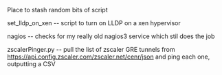 Place to stash random bits of script

set_lldp_on_xen -- script to turn on LLDP on a xen hypervisor

nagios -- checks for my really old nagios3 service which stil does the job

zscalerPinger.py -- pull the list of zscaler GRE tunnels from https://api.config.zscaler.com/zscaler.net/cenr/json and ping each one, outputting a CSV
